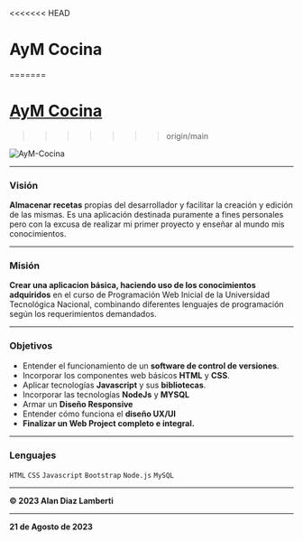 <<<<<<< HEAD
# AyM Cocina
=======
# [AyM Cocina](https://proyecto-utn-86c23b1be57c.herokuapp.com/)
>>>>>>> origin/main

![AyM-Cocina](https://res.cloudinary.com/dvrkhos9z/image/upload/v1692645558/logo_qj3q5e-Thumbnail_fnskkx.png "AyM-Cocina")

------------
### Visión

**Almacenar recetas** propias del desarrollador y facilitar la creación y edición de las mismas. Es una aplicación destinada puramente a fines personales pero con la excusa de realizar mi primer proyecto y enseñar al mundo mis conocimientos.

------------
### Misión

**Crear una aplicacion básica, haciendo uso de  los conocimientos adquiridos** en el curso de Programación Web Inicial de la Universidad Tecnológica Nacional, combinando diferentes lenguajes de programación según los requerimientos demandados.

------------
### Objetivos
-    Entender el funcionamiento de un **software de control de versiones**.
-    Incorporar los componentes web básicos **HTML** y **CSS**.
-    Aplicar tecnologías **Javascript** y sus **bibliotecas**.
-    Incorporar las tecnologías **NodeJs** y **MYSQL**
-    Armar un **Diseño Responsive**
-    Entender cómo funciona el **diseño UX/UI**
-    **Finalizar un Web Project completo e integral.**

------------
### Lenguajes
`HTML` `CSS` `Javascript` `Bootstrap` `Node.js` `MySQL`

------------
**&copy; 2023 Alan Diaz Lamberti**

------------
**21 de Agosto de 2023**
